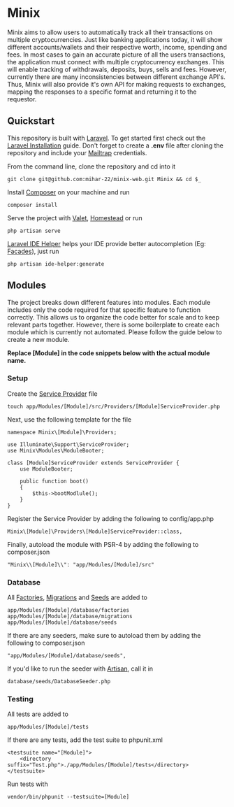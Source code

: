 
# Minix

Minix aims to allow users to automatically track all their transactions on multiple cryptocurrencies. Just like banking applications today, it will show different accounts/wallets and their respective worth, income, spending and fees. In most cases to gain an accurate picture of all the users transactions, the application must connect with multiple cryptocurrency exchanges. This will enable tracking of withdrawals, deposits, buys, sells and fees. However, currently there are many inconsistencies between different exchange API's. Thus, Minix will also provide it's own API for making requests to exchanges, mapping the responses to a specific format and returning it to the requestor.

## Quickstart

This repository is built with [Laravel](https://laravel.com/). To get started first check out the [Laravel Installation](https://laravel.com/docs/5.6/installation) guide. Don't forget to create a **.env** file after cloning the repository and include your [Mailtrap](https://mailtrap.io/) credentials.

From the command line, clone the repository and cd into it

    git clone git@github.com:mihar-22/minix-web.git Minix && cd $_

Install [Composer](https://getcomposer.org/) on your machine and run

	composer install

Serve the project with [Valet](https://laravel.com/docs/5.6/valet), [Homestead](https://laravel.com/docs/5.6/homestead) or run

	php artisan serve
	
[Laravel IDE Helper](https://github.com/barryvdh/laravel-ide-helper/) helps your IDE provide better autocompletion (Eg: [Facades](https://laravel.com/docs/5.6/facades/)), just run

    php artisan ide-helper:generate
    
## Modules

The project breaks down different features into modules. Each module includes only the code required for that specific feature to function correctly. This allows us to organize the code better for scale and to keep relevant parts together. However, there is some boilerplate to create each module which is currently not automated. Please follow the guide below to create a new module. 

**Replace [Module] in the code snippets below with the actual module name.**

### Setup

Create the [Service Provider](https://laravel.com/docs/5.6/providers/) file

    touch app/Modules/[Module]/src/Providers/[Module]ServiceProvider.php
    
Next, use the following template for the file
    
    namespace Minix\[Module]\Providers;

    use Illuminate\Support\ServiceProvider;
    use Minix\Modules\ModuleBooter;
    
    class [Module]ServiceProvider extends ServiceProvider {
        use ModuleBooter;
        
        public function boot()
        {
            $this->bootModlule();
        }
    }

Register the Service Provider by adding the following to config/app.php

    Minix\[Module]\Providers\[Module]ServiceProvider::class,
    
Finally, autoload the module with PSR-4 by adding the following to composer.json

    "Minix\\[Module]\\": "app/Modules/[Module]/src"
    
### Database

All [Factories](https://laravel.com/docs/5.6/database-testing#writing-factories/), [Migrations](https://laravel.com/docs/5.6/migrations/) and [Seeds](https://laravel.com/docs/5.6/seeding/) are added to
    
    app/Modules/[Module]/database/factories
    app/Modules/[Module]/database/migrations
    app/Modules/[Module]/database/seeds
    
If there are any seeders, make sure to autoload them by adding the following to composer.json

    "app/Modules/[Module]/database/seeds",
    
If you'd like to run the seeder with [Artisan](https://laravel.com/docs/5.6/artisan/), call it in 

    database/seeds/DatabaseSeeder.php

### Testing

All tests are added to

    app/Modules/[Module]/tests
    
If there are any tests, add the test suite to phpunit.xml

    <testsuite name="[Module]">
        <directory suffix="Test.php">./app/Modules/[Module]/tests</directory>
    </testsuite>
    
Run tests with

    vendor/bin/phpunit --testsuite=[Module]
